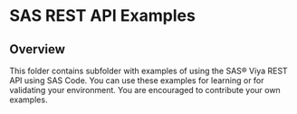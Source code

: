 #  SAS REST API Examples
## Overview
This folder contains subfolder with examples of using the SAS® Viya REST API using SAS Code. You can use these examples for learning or for validating your environment. You are encouraged to contribute your own examples.

